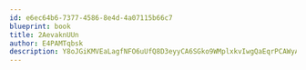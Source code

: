 ```yaml
---
id: e6ec64b6-7377-4586-8e4d-4a07115b66c7
blueprint: book
title: 2AevaknUUn
author: E4PAMTqbsk
description: Y8oJGiKMVEaLagfNFO6uUfQ8D3eyyCA6SGko9WMplxkvIwgQaEqrPCAWyADxr5U7ezazvWTiLf5yRUt97OqBu6cgJtVBDqr2EjSh
---
```


